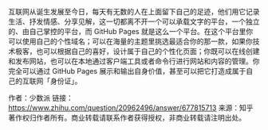 互联网从诞生发展至今日，每天有无数的人在上面留下自己的足迹，他们用它记录生活、抒发情感、分享见解，这一切都离不开一个可以承载文字的平台，一个独立的、由自己掌控的平台，而 GitHub Pages 就是这么一个平台。在这个平台里你可以使用自己的个性域名；可以在海量的主题里挑选最适合你的那一款，如果你技术极客，也可以根据自己的喜好，设计属于自己的个性化页面；你既可以在线创建和发布网站，也可以在本地通过客户端工具或者命令行进行网站和内容的管理。你完全可以通过 GitHub Pages 展示和输出自身价值，甚至可以把它打造成属于自己的互联网「身份证」。

作者：少数派
链接：https://www.zhihu.com/question/20962496/answer/677815713
来源：知乎
著作权归作者所有。商业转载请联系作者获得授权，非商业转载请注明出处。
